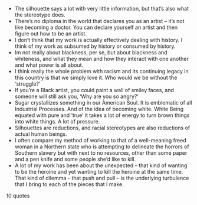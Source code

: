  - The silhouette says a lot with very little information, but that’s also what the stereotype does.
 - There’s no diploma in the world that declares you as an artist – it’s not like becoming a doctor. You can declare yourself an artist and then figure out how to be an artist.
 - I don’t think that my work is actually effectively dealing with history. I think of my work as subsumed by history or consumed by history.
 - Im not really about blackness, per se, but about blackness and whiteness, and what they mean and how they interact with one another and what power is all about.
 - I think really the whole problem with racism and its continuing legacy in this country is that we simply love it. Who would we be without the ‘struggle?’
 - If you’re a Black artist, you could paint a wall of smiley faces, and someone will still ask you, ‘Why are you so angry?’
 - Sugar crystallizes something in our American Soul. It is emblematic of all Industrial Processes. And of the idea of becoming white. White Being equated with pure and ‘true’ it takes a lot of energy to turn brown things into white things. A lot of pressure.
 - Silhouettes are reductions, and racial stereotypes are also reductions of actual human beings.
 - I often compare my method of working to that of a well-meaning freed woman in a Northern state who is attempting to delineate the horrors of Southern slavery but with next to no resources, other than some paper and a pen knife and some people she’d like to kill.
 - A lot of my work has been about the unexpected – that kind of wanting to be the heroine and yet wanting to kill the heroine at the same time. That kind of dilemma – that push and pull – is the underlying turbulence that I bring to each of the pieces that I make.

10 quotes